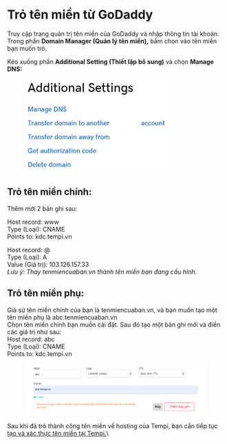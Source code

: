 # Trỏ tên miền từ GoDaddy

Truy cập trang quản trị tên miền của GoDaddy và nhập thông tin tài khoản. Trong phần **Domain Manager (Quản lý tên miền),** bấm chọn vào tên miền bạn muốn trỏ.

Kéo xuống phần **Additional Setting (Thiết lập bổ sung)** và chọn **Manage DNS:**

<figure><img src="../../.gitbook/assets/image (7) (2).png" alt=""><figcaption></figcaption></figure>

## Trỏ tên miền chính:

Thêm mới 2 bản ghi sau:

Host record: www\
Type (Loại): CNAME\
Points to: kdc.tempi.vn

Host record: @\
Type (Loại): A\
Value (Giá trị): 103.126.157.33\
_Lưu ý: Thay tenmiencuaban.vn thành tên miền bạn đang cấu hình._

## Trỏ tên miền phụ:

Giả sử tên miền chính của bạn là tenmiencuaban.vn, và bạn muốn tạo một tên miền phụ là abc.tenmiencuaban.vn\
Chọn tên miền chính bạn muốn cài đặt. Sau đó tạo một bản ghi mới và điền các giá trị như sau:\
Host record: abc\
Type (Loại): CNAME\
Points to: kdc.tempi.vn

<figure><img src="../../.gitbook/assets/image (9) (1).png" alt=""><figcaption></figcaption></figure>

Sau khi đã trỏ thành công tên miền về hosting của Tempi, bạn cần tiếp tục [tạo và xác thực tên miền tại Tempi.](tao-va-xac-thuc-ten-mien-lai-tempi.md)\
